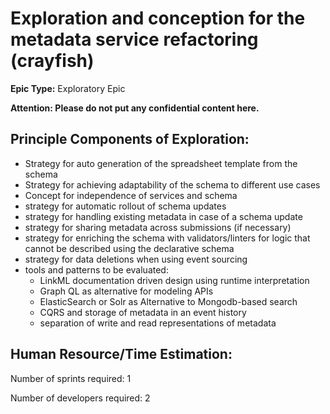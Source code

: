 # Exploration and conception for the metadata service refactoring (crayfish)
**Epic Type:** Exploratory Epic

**Attention: Please do not put any confidential content here.**

## Principle Components of Exploration:

- Strategy for auto generation of the spreadsheet template from the schema
- Strategy for achieving adaptability of the schema to different use cases
- Concept for independence of services and schema
- strategy for automatic rollout of schema updates
- strategy for handling existing metadata in case of a schema update
- strategy for sharing metadata across submissions (if necessary)
- strategy for enriching the schema with validators/linters for logic that cannot be described using the declarative schema
- strategy for data deletions when using event sourcing
- tools and patterns to be evaluated:
    - LinkML documentation driven design using runtime interpretation
    - Graph QL as alternative for modeling APIs
    - ElasticSearch or Solr as Alternative to Mongodb-based search
    - CQRS and storage of metadata in an event history
    - separation of write and read representations of metadata

## Human Resource/Time Estimation:

Number of sprints required: 1

Number of developers required: 2
